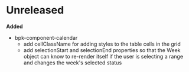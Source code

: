 # Unreleased

**Added**

- bpk-component-calendar
  - add cellClassName for adding styles to the table cells in the grid
  - add selectionStart and selectionEnd properties so that the Week object
    can know to re-render itself if the user is selecting a range and changes
    the week's selected status
